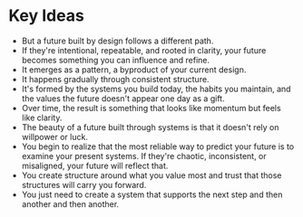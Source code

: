 # Key Ideas

- But a future built by design follows a different path.
- If they're intentional, repeatable, and rooted in clarity, your future becomes something you can influence and refine.
- It emerges as a pattern, a byproduct of your current design.
- It happens gradually through consistent structure.
- It's formed by the systems you build today, the habits you maintain, and the values the future doesn't appear one day as a gift.
- Over time, the result is something that looks like momentum but feels like clarity.
- The beauty of a future built through systems is that it doesn't rely on willpower or luck.
- You begin to realize that the most reliable way to predict your future is to examine your present systems. If they're chaotic, inconsistent, or misaligned, your future will reflect that.
- You create structure around what you value most and trust that those structures will carry you forward.
- You just need to create a system that supports the next step and then another and then another.
